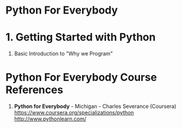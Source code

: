 #   Python For Everybody	

#  1. Getting Started with Python
1.  Basic Introduction to "Why we Program"

#  Python For Everybody Course References
1.  **Python for Everybody** - Michigan - Charles Severance (Coursera)   
    https://www.coursera.org/specializations/python  
	http://www.pythonlearn.com/